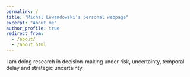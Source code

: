 ```yaml
---
permalink: /
title: "Michal Lewandowski's personal webpage"
excerpt: "About me"
author_profile: true
redirect_from: 
  - /about/
  - /about.html
---
```


I am doing research in decision-making under risk, uncertainty, temporal delay and strategic uncertainty.

